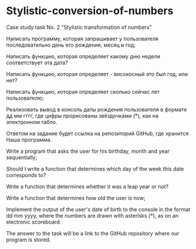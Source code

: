 # Stylistic-conversion-of-numbers
<p>Case study task No. 2 "Stylistic transformation of numbers"</p>
<p>Написать программу, которая запрашивает у пользователя последовательно день его рождения, месяц и год;</p>
<p>Написать функцию, которая определяет какому дню недели соответствует эта дата?</p>
<p>Написать функцию, которая определяет - високосный это был год, или нет?</p>
<p>Написать функцию, которая определяет сколько сейчас лет пользователю;</p>
<p>Реализовать вывод в консоль даты рождения пользователя в формате дд мм гггг, где цифры прорисованы звёздочками (*), как на электронном табло.</p>
<p>Ответом на задание будет ссылка на репозиторий GitHub, где хранится Наша программа.</p>

<p>Write a program that asks the user for his birthday, month and year sequentially;</p>
<p>Should I write a function that determines which day of the week this date corresponds to?</p>
<p>Write a function that determines whether it was a leap year or not?</p>
<p>Write a function that determines how old the user is now;</p>
<p>Implement the output of the user's date of birth to the console in the format dd mm yyyy, where the numbers are drawn with asterisks (*), as on an electronic scoreboard.</p>
<p>The answer to the task will be a link to the GitHub repository where our program is stored.</p>
